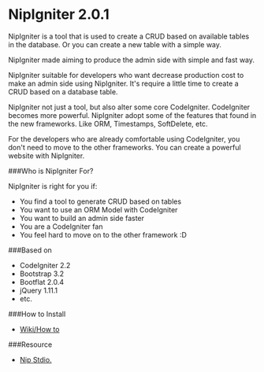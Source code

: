 NipIgniter 2.0.1
===========

NipIgniter is a tool that is used to create a CRUD based on available tables in the database. Or you can create a new table with a simple way. 

NipIgniter made aiming to produce the admin side with simple and fast way.

NipIgniter suitable for developers who want decrease production cost to make an admin side using NipIgniter. It's require a little time to create a CRUD based on a database table.

NipIgniter not just a tool, but also alter some core CodeIgniter. CodeIgniter becomes more powerful. NipIgniter adopt some of the features that found in the new frameworks. Like ORM, Timestamps, SoftDelete, etc.

For the developers who are already comfortable using CodeIgniter, you don't need to move to the other frameworks. You can create a powerful website with NipIgniter.


###Who is NipIgniter For?

NipIgniter is right for you if:

 - You find a tool to generate CRUD based on tables
 - You want to use an ORM Model with CodeIgniter
 - You want to build an admin side faster
 - You are a CodeIgniter fan
 - You feel hard to move on to the other framework :D


###Based on
 * CodeIgniter 2.2
 * Bootstrap 3.2
 * Bootflat 2.0.4
 * jQuery 1.11.1
 * etc.

###How to Install
 * [Wiki/How to]

###Resource
 * [Nip Stdio.]


[Nip Stdio.]:http://nipstudio.com
[Wiki/How to]:https://github.com/amrew/nip-igniter/wiki/How-to-install-NipIgniter%3F
